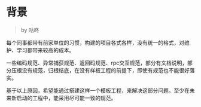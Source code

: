 # 背景

> by 咕咚

每个同事都带有前家单位的习惯，构建的项目各式各样，没有统一的格式，对维护、学习都带来较高的成本。

一些编码规范、异常捕获规范、返回码规范、rpc交互规范，部分有文档说明，部分压根没有规范，归根结底，在没有样板工程的前提下，即使有规范也不能很好落实。

基于以上原因，希望能通过搭建这样一个模板工程，来解决这部分问题。至少在未来新启动的工程中，能采用尽可能一致的规范。

